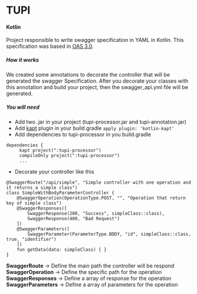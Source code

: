 # TUPI

#### Kotlin

Project responsible to write swagger specification in YAML in Kotlin. This specification was based in [OAS 3.0](https://github.com/OAI/OpenAPI-Specification/blob/master/versions/3.0.0.md).

##### How it works

We created some annotations to decorate the controller that will be generated the swagger Specification.
After you decorate your classes with this annotation and build your project, then the swagger_api.yml file will be generated.


##### You will need

- Add two .jar in your project (tupi-processor.jar and tupi-annotation.jar)
- Add [kapt](https://kotlinlang.org/docs/reference/kapt.html) plugin in your build.gradle `apply plugin: 'kotlin-kapt'`
- Add dependencies to tupi-processor in you build.gradle
```
dependencies {
     kapt project(":tupi-processor")
     compileOnly project(":tupi-processor")
     ...
``` 
- Decorate your controller like this
```
@SwaggerRoute("/api/simple", "Simple controller with one operation and it returns a simple class")
class SimpleWithBodyParameterController {
    @SwaggerOperation(OperationType.POST, "", "Operation that return key of simple class")
    @SwaggerResponses([
        SwaggerResponse(200, "Success", simpleClass::class),
        SwaggerResponse(400, "Bad Request")
    ])
    @SwaggerParameters([
        SwaggerParameter(ParameterType.BODY, "id", simpleClass::class, true, "identifier")
    ])
    fun getData(data: simpleClass) { }
}
```

**SwaggerRoute** -> Define the main path the controller will be respond \
**SwaggerOperation** -> Define the specific path for the operation \
**SwaggerResponses** -> Define a array of response for the operation \
**SwaggerParameters** -> Define a array of parameters for the operation 